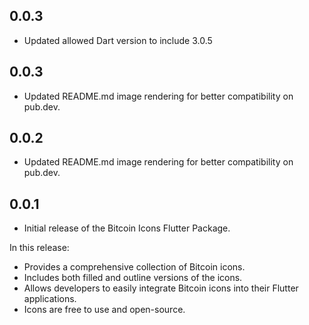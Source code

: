 ## 0.0.3

- Updated allowed Dart version to include 3.0.5
 
## 0.0.3

- Updated README.md image rendering for better compatibility on pub.dev.

## 0.0.2

- Updated README.md image rendering for better compatibility on pub.dev.

## 0.0.1

- Initial release of the Bitcoin Icons Flutter Package.

In this release:
- Provides a comprehensive collection of Bitcoin icons.
- Includes both filled and outline versions of the icons.
- Allows developers to easily integrate Bitcoin icons into their Flutter applications.
- Icons are free to use and open-source.
